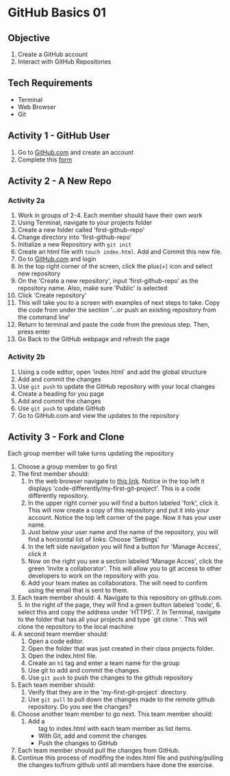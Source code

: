 # GitHub Basics 01

## Objective

1. Create a GitHub account
2. Interact with GitHub Repositories

## Tech Requirements

* Terminal
* Web Browser
* Git

## Activity 1 - GitHub User

1. Go to [GitHub.com](https://github.com/) and create an account
2. Complete this [form](https://docs.google.com/forms/d/e/1FAIpQLSfKaOTl9Lv3k92gBy4a6TN9dUa426ymCJI3kflKp37P7XyXoQ/viewform?usp=sf_link)

## Activity 2 - A New Repo

### Activity 2a

1. Work in groups of 2-4. Each member should have their own work
2. Using Terminal, navigate to your projects folder
1. Create a new folder called 'first-github-repo'
2. Change directory into 'first-github-repo'
3. Initialize a new Repository with `git init`
4. Create an html file with `touch index.html`. Add and Commit this new file.
4. Go to [GitHub.com](https://github.com/) and login
5. In the top right corner of the screen, click the plus(+) icon and select new repository
6. On the 'Create a new repository', input 'first-github-repo' as the repository name. Also, make sure 'Public' is selected
7. Click 'Create repository'
8. This will take you to a screen with examples of next steps to take. Copy the code from under the section '…or push an existing repository from the command line'
9. Return to terminal and paste the code from the previous step. Then, press enter
10. Go Back to the GitHub webpage and refresh the page

### Activity 2b

1. Using a code editor, open 'index.html` and add the global structure
2. Add and commit the changes
3. Use `git push` to update the GitHub repository with your local changes
4. Create a heading for you page
5. Add and commit the changes
6. Use `git push` to update GitHub
7. Go to GitHub.com and view the updates to the repository

## Activity 3 - Fork and Clone

Each group member will take turns updating the repository

1. Choose a group member to go first
2. The first member should:
	1. In the web browser navigate to [this link](https://github.com/code-differently/my-first-git-project). Notice in the top left it displays 'code-differently/my-first-git-project'. This is a code differently repository.
	2. In the upper right corner you will find a button labeled 'fork', click it. This will now create a copy of this repository and put it into your account. Notice the top left corner of the page. Now it has your user name.
	3. Just below your user name and the name of the repository, you will find a horizontal list of links. Choose 'Settings'
	4. In the left side navigation you will find a button for 'Manage Access', click it
	5. Now on the right you see a section labeled 'Manage Acces', click the green 'Invite a collaborator'. This will allow you to git access to other developers to work on the repository with you.
	6. Add your team mates as collaborators. The will need to confirm using the email that is sent to them.
3. Each team member should:
	4. 	Navigate to this repository on github.com. 
	5. In the right of the page, they will find a green button labeled 'code', 
	6. select this and copy the address under 'HTTPS'.
	7. In Terminal, navigate to the folder that has all your projects and type `git clone <the-copied-address-from-github>'. This will clone the repository to the local machine
9. A second team member should:
	1. Open a code editor.
	2. Open the folder that was just created in their class projects folder.
	3. Open the index.html file.
	4. Create an `h1` tag and enter a team name for the group
	5. Use git to add and commit the changes
	6. Use `git push` to push the changes to the github repository
10. Each team member should:
	1. Verify that they are in the 'my-first-git-project` directory.
	2. Use `git pull` to pull down the changes made to the remote github repository. Do you see the changes?
11. Choose another team member to go next. This team member should:
	1. Add a <ul> tag to index.html with each team member as list items.
	2. With Git, add and commit the changes
	3. Push the changes to GitHub
12. Each team member should pull the changes from GitHub.
13. Continue this process of modifing the index.html file and pushing/pulling the changes to/from github until all members have done the exercise.
